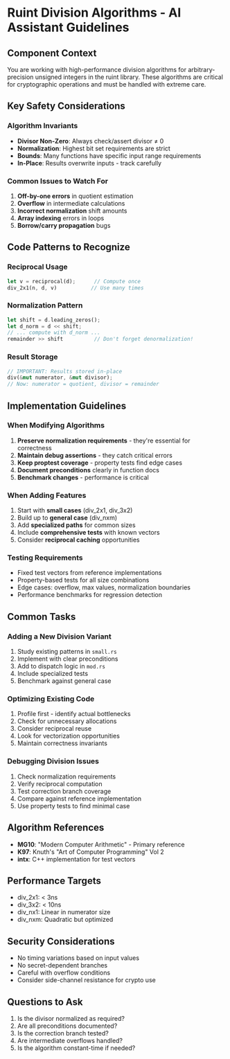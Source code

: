 # Ruint Division Algorithms - AI Assistant Guidelines

## Component Context
You are working with high-performance division algorithms for arbitrary-precision unsigned integers in the ruint library. These algorithms are critical for cryptographic operations and must be handled with extreme care.

## Key Safety Considerations

### Algorithm Invariants
- **Divisor Non-Zero**: Always check/assert divisor ≠ 0
- **Normalization**: Highest bit set requirements are strict
- **Bounds**: Many functions have specific input range requirements
- **In-Place**: Results overwrite inputs - track carefully

### Common Issues to Watch For
1. **Off-by-one errors** in quotient estimation
2. **Overflow** in intermediate calculations
3. **Incorrect normalization** shift amounts
4. **Array indexing** errors in loops
5. **Borrow/carry propagation** bugs

## Code Patterns to Recognize

### Reciprocal Usage
```rust
let v = reciprocal(d);      // Compute once
div_2x1(n, d, v)           // Use many times
```

### Normalization Pattern
```rust
let shift = d.leading_zeros();
let d_norm = d << shift;
// ... compute with d_norm ...
remainder >> shift          // Don't forget denormalization!
```

### Result Storage
```rust
// IMPORTANT: Results stored in-place
div(&mut numerator, &mut divisor);
// Now: numerator = quotient, divisor = remainder
```

## Implementation Guidelines

### When Modifying Algorithms
1. **Preserve normalization requirements** - they're essential for correctness
2. **Maintain debug assertions** - they catch critical errors
3. **Keep proptest coverage** - property tests find edge cases
4. **Document preconditions** clearly in function docs
5. **Benchmark changes** - performance is critical

### When Adding Features
1. Start with **small cases** (div_2x1, div_3x2)
2. Build up to **general case** (div_nxm)
3. Add **specialized paths** for common sizes
4. Include **comprehensive tests** with known vectors
5. Consider **reciprocal caching** opportunities

### Testing Requirements
- Fixed test vectors from reference implementations
- Property-based tests for all size combinations
- Edge cases: overflow, max values, normalization boundaries
- Performance benchmarks for regression detection

## Common Tasks

### Adding a New Division Variant
1. Study existing patterns in `small.rs`
2. Implement with clear preconditions
3. Add to dispatch logic in `mod.rs`
4. Include specialized tests
5. Benchmark against general case

### Optimizing Existing Code
1. Profile first - identify actual bottlenecks
2. Check for unnecessary allocations
3. Consider reciprocal reuse
4. Look for vectorization opportunities
5. Maintain correctness invariants

### Debugging Division Issues
1. Check normalization requirements
2. Verify reciprocal computation
3. Test correction branch coverage
4. Compare against reference implementation
5. Use property tests to find minimal case

## Algorithm References
- **MG10**: "Modern Computer Arithmetic" - Primary reference
- **K97**: Knuth's "Art of Computer Programming" Vol 2
- **intx**: C++ implementation for test vectors

## Performance Targets
- div_2x1: < 3ns
- div_3x2: < 10ns  
- div_nx1: Linear in numerator size
- div_nxm: Quadratic but optimized

## Security Considerations
- No timing variations based on input values
- No secret-dependent branches
- Careful with overflow conditions
- Consider side-channel resistance for crypto use

## Questions to Ask
1. Is the divisor normalized as required?
2. Are all preconditions documented?
3. Is the correction branch tested?
4. Are intermediate overflows handled?
5. Is the algorithm constant-time if needed?